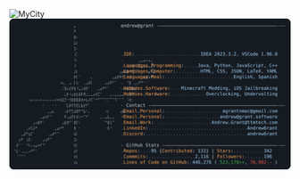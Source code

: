 <img src="assets/city.gif" alt="MyCity" width="1000" height="250">
<a href="https://github.com/Sg2lk">
  <img alt="Mi perfil de GitHub" src="https://raw.githubusercontent.com/Sg2lk/Sg2lk/main/dark_mode.svg">
</a>
